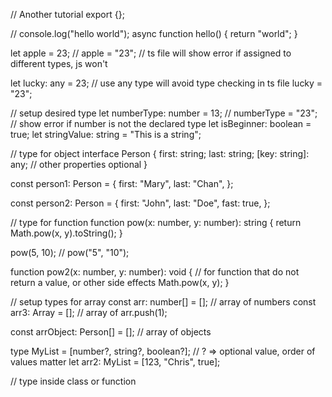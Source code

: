 // Another tutorial
export {};

// console.log("hello world");
async function hello() {
return "world";
}

let apple = 23;
// apple = "23"; // ts file will show error if assigned to different types, js won't

let lucky: any = 23; // use any type will avoid type checking in ts file
lucky = "23";

// setup desired type
let numberType: number = 13;
// numberType = "23"; // show error if number is not the declared type
let isBeginner: boolean = true;
let stringValue: string = "This is a string";

// type for object
interface Person {
first: string;
last: string;
[key: string]: any; // other properties optional
}

const person1: Person = {
first: "Mary",
last: "Chan",
};

const person2: Person = {
first: "John",
last: "Doe",
fast: true,
};

// type for function
function pow(x: number, y: number): string {
return Math.pow(x, y).toString();
}

pow(5, 10);
// pow("5", "10");

function pow2(x: number, y: number): void {
// for function that do not return a value, or other side effects
Math.pow(x, y);
}

// setup types for array
const arr: number[] = []; // array of numbers
const arr3: Array<number> = []; // array of
arr.push(1);

const arrObject: Person[] = []; // array of objects

type MyList = [number?, string?, boolean?]; // ? => optional value, order of values matter
let arr2: MyList = [123, "Chris", true];

// type inside class or function
